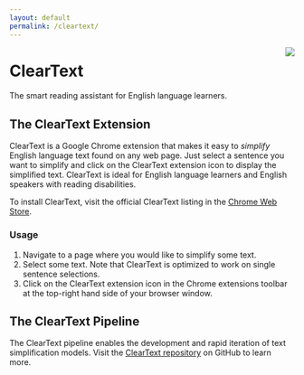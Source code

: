 ```yaml
---
layout: default
permalink: /cleartext/
---
```


<img style="float: right;" src="../assets/icon128.png">

# ClearText

The smart reading assistant for English language learners.

## The ClearText Extension

ClearText is a Google Chrome extension that makes it easy to *simplify* English language text found on any web page.
Just select a sentence you want to simplify and click on the ClearText extension icon to display the simplified text.
ClearText is ideal for English language learners and English speakers with reading disabilities.

To install ClearText, visit the official ClearText listing in the [Chrome Web Store][download].

### Usage

1. Navigate to a page where you would like to simplify some text.
2. Select some text. Note that ClearText is optimized to work on single sentence selections.
3. Click on the ClearText extension icon in the Chrome extensions toolbar at the top-right hand side of your browser window.

## The ClearText Pipeline

The ClearText pipeline enables the development and rapid iteration of text simplification models.
Visit the [ClearText repository][repo] on GitHub to learn more.

[download]: https://chrome.google.com/webstore/detail/cleartext/cnmkmhpeimoflbdgfhcchecddndpgnmg/
[repo]: https://github.com/bencwallace/cleartext
